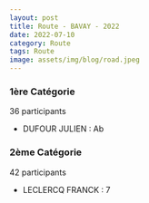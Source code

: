 ```yaml
---
layout: post
title: Route - BAVAY - 2022
date: 2022-07-10
category: Route
tags: Route
image: assets/img/blog/road.jpeg
---
```


### 1ère Catégorie
36 participants
- DUFOUR JULIEN : Ab

### 2ème Catégorie
42 participants
- LECLERCQ FRANCK : 7
